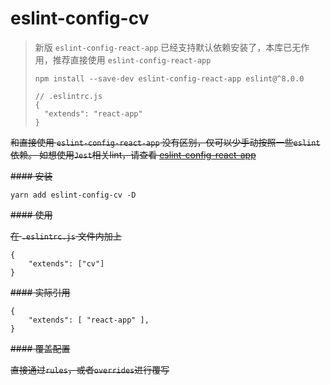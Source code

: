 # eslint-config-cv
> 新版 `eslint-config-react-app` 已经支持默认依赖安装了，本库已无作用，推荐直接使用 `eslint-config-react-app`
> ```
> npm install --save-dev eslint-config-react-app eslint@^8.0.0
> 
> // .eslintrc.js
> {
>   "extends": "react-app"
> }
> ```


~~和直接使用 `eslint-config-react-app` 没有区别，仅可以少手动按照一些`eslint`依赖。
如想使用`Jest`相关lint，请查看 [eslint-config-react-app](https://github.com/facebook/create-react-app/blob/master/packages/eslint-config-react-app/README.md)~~

~~#### 安装~~

```
yarn add eslint-config-cv -D
```

~~#### 使用~~

~~在 `.eslintrc.js` 文件内加上~~

```
{
	"extends": ["cv"]
}
```

~~#### 实际引用~~
```
{
	"extends": [ "react-app" ],
}
```

~~#### 覆盖配置~~

~~直接通过`rules`，或者`overrides`进行覆写~~


